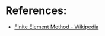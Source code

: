 # References:
- [Finite Element Method - Wikipedia](https://en.wikipedia.org/wiki/Finite_element_method)
